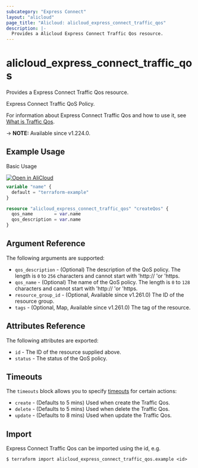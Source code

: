 ```yaml
---
subcategory: "Express Connect"
layout: "alicloud"
page_title: "Alicloud: alicloud_express_connect_traffic_qos"
description: |-
  Provides a Alicloud Express Connect Traffic Qos resource.
---
```


# alicloud_express_connect_traffic_qos

Provides a Express Connect Traffic Qos resource.

Express Connect Traffic QoS Policy.

For information about Express Connect Traffic Qos and how to use it, see [What is Traffic Qos](https://next.api.alibabacloud.com/document/Vpc/2016-04-28/CreateExpressConnectTrafficQos).

-> **NOTE:** Available since v1.224.0.

## Example Usage

Basic Usage

<div style="display: block;margin-bottom: 40px;"><div class="oics-button" style="float: right;position: absolute;margin-bottom: 10px;">
  <a href="https://api.aliyun.com/terraform?resource=alicloud_express_connect_traffic_qos&exampleId=bd23ef49-dcb0-6b95-3d47-610ac8c0895d28adc013&activeTab=example&spm=docs.r.express_connect_traffic_qos.0.bd23ef49dc&intl_lang=EN_US" target="_blank">
    <img alt="Open in AliCloud" src="https://img.alicdn.com/imgextra/i1/O1CN01hjjqXv1uYUlY56FyX_!!6000000006049-55-tps-254-36.svg" style="max-height: 44px; max-width: 100%;">
  </a>
</div></div>

```terraform
variable "name" {
  default = "terraform-example"
}

resource "alicloud_express_connect_traffic_qos" "createQos" {
  qos_name        = var.name
  qos_description = var.name
}
```

## Argument Reference

The following arguments are supported:
* `qos_description` - (Optional) The description of the QoS policy.
  The length is `0` to `256` characters and cannot start with 'http:// 'or 'https.
* `qos_name` - (Optional) The name of the QoS policy.
  The length is `0` to `128` characters and cannot start with 'http:// 'or 'https.
* `resource_group_id` - (Optional, Available since v1.261.0) The ID of the resource group.
* `tags` - (Optional, Map, Available since v1.261.0) The tag of the resource.

## Attributes Reference

The following attributes are exported:
* `id` - The ID of the resource supplied above.
* `status` - The status of the QoS policy.

## Timeouts

The `timeouts` block allows you to specify [timeouts](https://developer.hashicorp.com/terraform/language/resources/syntax#operation-timeouts) for certain actions:
* `create` - (Defaults to 5 mins) Used when create the Traffic Qos.
* `delete` - (Defaults to 5 mins) Used when delete the Traffic Qos.
* `update` - (Defaults to 8 mins) Used when update the Traffic Qos.

## Import

Express Connect Traffic Qos can be imported using the id, e.g.

```shell
$ terraform import alicloud_express_connect_traffic_qos.example <id>
```
